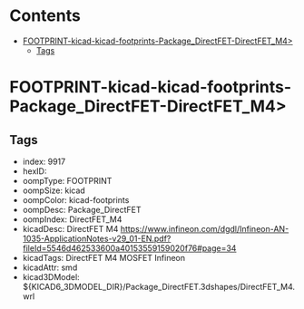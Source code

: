 



Contents
========

* [FOOTPRINT-kicad-kicad-footprints-Package_DirectFET-DirectFET_M4>](#footprint-kicad-kicad-footprints-package_directfet-directfet_m4)
	* [Tags](#tags)

# FOOTPRINT-kicad-kicad-footprints-Package_DirectFET-DirectFET_M4>

## Tags

- index: 9917
- hexID: 
- oompType: FOOTPRINT
- oompSize: kicad
- oompColor: kicad-footprints
- oompDesc: Package_DirectFET
- oompIndex: DirectFET_M4
- kicadDesc: DirectFET M4 https://www.infineon.com/dgdl/Infineon-AN-1035-ApplicationNotes-v29_01-EN.pdf?fileId=5546d462533600a40153559159020f76#page=34
- kicadTags: DirectFET M4 MOSFET Infineon
- kicadAttr: smd
- kicad3DModel: ${KICAD6_3DMODEL_DIR}/Package_DirectFET.3dshapes/DirectFET_M4.wrl
